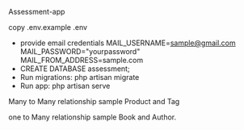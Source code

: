 Assessment-app

copy .env.example .env
* provide email credentials
    MAIL_USERNAME=sample@gmail.com
    MAIL_PASSWORD="yourpassword"
    MAIL_FROM_ADDRESS=sample.com
* CREATE DATABASE assessment;
* Run migrations: php artisan migrate
* Run app: php artisan serve


Many to Many relationship sample
Product and Tag

one to Many relationship sample
Book and Author.